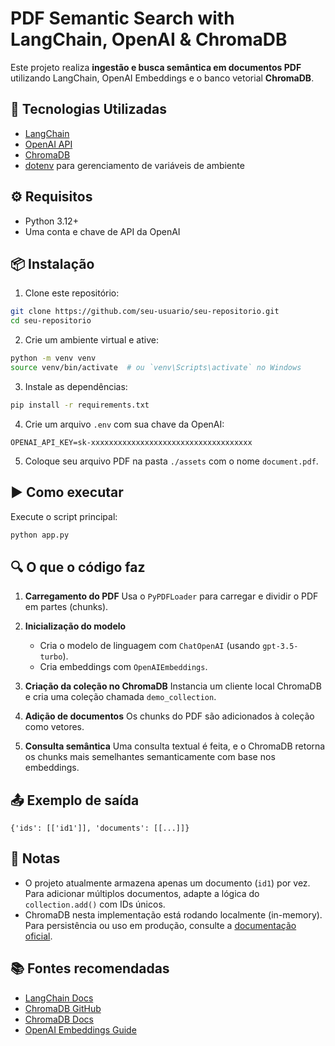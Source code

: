 # PDF Semantic Search with LangChain, OpenAI & ChromaDB

Este projeto realiza **ingestão e busca semântica em documentos PDF** utilizando LangChain, OpenAI Embeddings e o banco vetorial **ChromaDB**.

## 🧠 Tecnologias Utilizadas

* [LangChain](https://www.langchain.com/)
* [OpenAI API](https://platform.openai.com/)
* [ChromaDB](https://www.trychroma.com/)
* [dotenv](https://pypi.org/project/python-dotenv/) para gerenciamento de variáveis de ambiente

## ⚙️ Requisitos

* Python 3.12+
* Uma conta e chave de API da OpenAI

## 📦 Instalação

1. Clone este repositório:

```bash
git clone https://github.com/seu-usuario/seu-repositorio.git
cd seu-repositorio
```

2. Crie um ambiente virtual e ative:

```bash
python -m venv venv
source venv/bin/activate  # ou `venv\Scripts\activate` no Windows
```

3. Instale as dependências:

```bash
pip install -r requirements.txt
```

4. Crie um arquivo `.env` com sua chave da OpenAI:

```
OPENAI_API_KEY=sk-xxxxxxxxxxxxxxxxxxxxxxxxxxxxxxxxxxxx
```

5. Coloque seu arquivo PDF na pasta `./assets` com o nome `document.pdf`.

## ▶️ Como executar

Execute o script principal:

```bash
python app.py
```

## 🔍 O que o código faz

1. **Carregamento do PDF**
   Usa o `PyPDFLoader` para carregar e dividir o PDF em partes (chunks).

2. **Inicialização do modelo**

   * Cria o modelo de linguagem com `ChatOpenAI` (usando `gpt-3.5-turbo`).
   * Cria embeddings com `OpenAIEmbeddings`.

3. **Criação da coleção no ChromaDB**
   Instancia um cliente local ChromaDB e cria uma coleção chamada `demo_collection`.

4. **Adição de documentos**
   Os chunks do PDF são adicionados à coleção como vetores.

5. **Consulta semântica**
   Uma consulta textual é feita, e o ChromaDB retorna os chunks mais semelhantes semanticamente com base nos embeddings.

## 📤 Exemplo de saída

```
{'ids': [['id1']], 'documents': [[...]]}
```

## 📝 Notas

* O projeto atualmente armazena apenas um documento (`id1`) por vez. Para adicionar múltiplos documentos, adapte a lógica do `collection.add()` com IDs únicos.
* ChromaDB nesta implementação está rodando localmente (in-memory). Para persistência ou uso em produção, consulte a [documentação oficial](https://docs.trychroma.com/).

## 📚 Fontes recomendadas

* [LangChain Docs](https://docs.langchain.com/)
* [ChromaDB GitHub](https://github.com/chroma-core/chroma)
* [ChromaDB Docs](https://docs.trychroma.com/docs/overview/getting-started)
* [OpenAI Embeddings Guide](https://platform.openai.com/docs/guides/embeddings)
